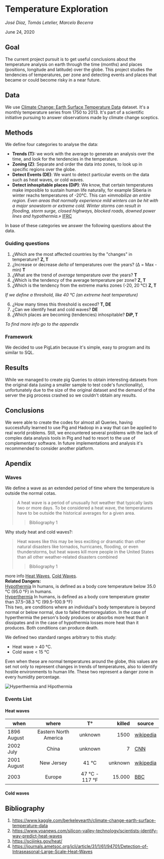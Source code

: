#  Temperature Exploration
_José Díaz, Tomás Letelier, Marcelo Becerra_

June 24, 2020


## Goal
The current project pursuit is to get useful conclusions about the temperature analysis on earth through the time (months) and places (positions, longitude and latitude) over the globe. This project studies the tendencies of temperatures, per zone and detecting events and places that became or could become risky in a near future.


## Data
We use [Climate Change: Earth Surface Temperature Data](https://www.kaggle.com/berkeleyearth/climate-change-earth-surface-temperature-data) dataset.
It's a monthly temperature series from 1750 to 2013.
It's part of a scientific initiative pursuing to answer observations made by climate change sceptics.

## Methods
We define four categories to analyse the data:
- **Trends (T):** we work with the average to generate an analysis over the time, and look for the tendencies in the temperature.
- **Zoning (Z)**: Separate and order the data into zones, to look up in specific regions over the globe.
- **Detect Events (DE)**: We want to detect particular events on the data such as heat waves, or cold waves.
- **Detect inhospitable places (DiP)**: We know, that certain temperatures make imposible to sustain human life naturally, for example Siberia in winter reachs temperatures of -20°C. This can _«immobilize an entire region. Even areas that normally experience mild winters can be hit with a major snowstorm or extreme cold. Winter storms can result in flooding, storm surge, closed highways, blocked roads, downed power lines and hypothermia.»_ [IFRC](https://www.ifrc.org/en/what-we-do/disaster-management/about-disasters/definition-of-hazard/extreme-temperatures/)

In base of these categories we answer the following questions about the data.

### Guiding questions
1. ¿Which are the most affected countries by the "changes" in temperature? **Z, T**
2. ¿Increase or decrease _delta_ of temperatures over the years? (Δ = Max - min) **T**
3. ¿What are the trend of _average_ temperature over the years? **T**
4. ¿Which is the tendency of the average temperature per zone? **Z, T**
5. ¿Which is the tendency from the extreme marks zones (-20, 20 °C) **Z, T** <br> 

_If we define a threshold, like 40 °C (an extreme heat temperature)_

6. ¿How many times this threshold is exceed? **T, DE**
7. ¿Can we identify heat and cold waves? **DE**
8. ¿Which places are becoming (tendencies) inhospitable? **DiP, T**

_To find more info go to the appendix_

### Framework
We decided to use PigLatin because it's simple, easy to program and its similar to SQL.


## Results
While we managed to create pig Queries to obtain interesting datasets from the original data (using a smaller sample to test code's functionality), unfortunately due to the size of the original dataset and the demand of the server the pig process crashed so we couldn't obtain any results.

## Conclusions
We were able to create the codes for almost all Queries, having successfully learned to use Pig and Hadoop in a way that can be applied to real world problems.
Still, we encountered several problems with the lack of complex data analysis tools in Pig and had to resort to the use of complementary software.
In future implementations and analysis it's recommended to consider another platform.


## Apendix
### Waves
We define a wave as an extended period of time where the temperature is outside the normal cotas.
> A heat wave is a period of unusually hot weather that typically lasts two or more days. To be considered a heat wave, the temperatures have to be outside the historical averages for a given area.
> >Bibliography 1

Why study heat and cold waves?:
> Heat waves like this may be less exciting or dramatic than other natural disasters like tornados, hurricanes, flooding, or even thunderstorms, but heat waves kill more people in the United States than all other weather-related disasters combined
> > Bibliography 1

more info [Heat Waves](https://en.wikipedia.org/wiki/Heat_wave),
[Cold Waves](https://en.wikipedia.org/wiki/Cold_wave). <br>
**Related Dangers:** <br>
[Hypothermia](https://en.wikipedia.org/wiki/Hyperthermia) In humans, is defined as a body core temperature below 35.0 °C (95.0 °F) in humans.<br>
[Hyperthermia](https://en.wikipedia.org/wiki/Hypothermia)  In humans, is defined as a body core temperature greater than 37.5–38.3 °C (99.5–100.9 °F) <br>
This two, are conditions where an individual's body temperature is beyond normal or below normal, due to failed thermoregulation. In the case of hyperthermia the person's body produces or absorbs more heat than it dissipates and in the case of hypothermia losses more heat than it produces.
Both conditions can produce death.

We defined two standard ranges arbitrary to this study:
- Heat wave > 40 °C.
- Cold wave < 15 °C

Even when these are normal temperatures around the globe, this values are set not only to represent changes in trends of temperatures, also to identify hostile environments to human life. These two represent a danger zone in every humidity percentage. 

![Hyperthermia and Hipothermia](https://cdn.mos.cms.futurecdn.net/ozBdgXNz2Nyn2hLz4cVyyc-650-80.jpg)

### Events List
#### Heat waves
|when| where | T° | killed | source |
|---|:---:|:---:|---:|----|
|1896 August|Eastern North America | unknown | 1500| [wikipedia](https://en.wikipedia.org/wiki/List_of_heat_waves)
|2002 July| China | unknown | 7 | [CNN](http://edition.cnn.com/2002/WORLD/asiapcf/east/07/17/china.heatwave/index.html)
|2001 August| New Jersey| 41 °C | unknown| [wikipedia](https://en.wikipedia.org/wiki/List_of_heat_waves)
|2003| Europe|  47 °C - 117 °F| 15.000| [BBC](http://news.bbc.co.uk/2/hi/europe/3139694.stm)


#### Cold waves


## Bibliography
1. https://www.kaggle.com/berkeleyearth/climate-change-earth-surface-temperature-data
2. https://www.voanews.com/silicon-valley-technology/scientists-identify-way-predict-heat-waves
3. https://scijinks.gov/heat/
4. https://journals.ametsoc.org/jcli/article/31/1/61/94701/Detection-of-Intraseasonal-Large-Scale-Heat-Waves
